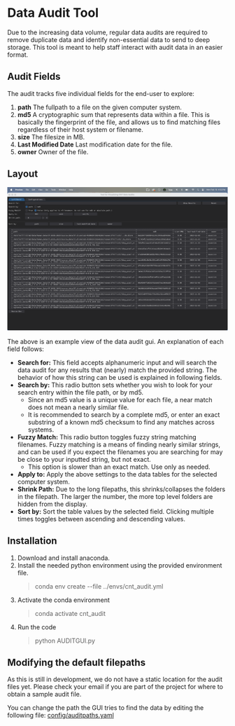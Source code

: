 # Data Audit Tool

Due to the increasing data volume, regular data audits are required to remove duplicate data and identify non-essential data to send to deep storage. This tool is meant to help staff interact with audit data in an easier format.

## Audit Fields

The audit tracks five individual fields for the end-user to explore:

1. **path** The fullpath to a file on the given computer system.
2. **md5** A cryptographic sum that represents data within a file. This is basically the fingerprint of the file, and allows us to find matching files regardless of their host system or filename.
3. **size** The filesize in MB.
4. **Last Modified Date** Last modification date for the file.
5. **owner** Owner of the file.

## Layout

![GUI](audit_gui.png)

The above is an example view of the data audit gui. An explanation of each field follows:

- **Search for:** This field accepts alphanumeric input and will search the data audit for any results that (nearly) match the provided string. The behavior of how this string can be used is explained in following fields.
- **Search by:** This radio button sets whether you wish to look for your search entry within the file path, or by md5.
    - Since an md5 value is a unique value for each file, a near match does not mean a nearly similar file.
    - It is recommended to search by a complete md5, or enter an exact substring of a known md5 checksum to find any matches across systems.
- **Fuzzy Match:** This radio button toggles fuzzy string matching filenames. Fuzzy matching is a means of finding nearly similar strings, and can be used if you expect the filenames you are searching for may be close to your inputted string, but not exact.
    - This option is slower than an exact match. Use only as needed.
- **Apply to:** Apply the above settings to the data tables for the selected computer system.
- **Shrink Path:** Due to the long filepaths, this shrinks/collapses the folders in the filepath. The larger the number, the more top level folders are hidden from the display.
- **Sort by:** Sort the table values by the selected field. Clicking multiple times toggles between ascending and descending values.

## Installation

1. Download and install anaconda.
2. Install the needed python environment using the provided environment file.
    > conda env create --file ../envs/cnt_audit.yml 
3. Activate the conda environment
    > conda activate cnt_audit
4. Run the code
    > python AUDITGUI.py

## Modifying the default filepaths

As this is still in development, we do not have a static location for the audit files yet. Please check your email if you are part of the project for where to obtain a sample audit file.

You can change the path the GUI tries to find the data by editing the following file: [config/auditpaths.yaml](../config/auditpaths.yaml)

